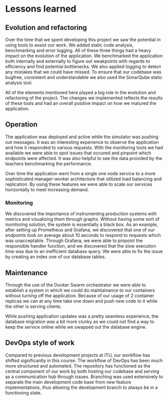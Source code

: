 # Lessons learned

## Evolution and refactoring

Over the time that we spent developing this project we saw the potential in using tools to assist our work. We added static code analysis, benchmarking and error logging. All of these three things had a heavy impact on the evolution of the application. We benchmarked the application both internally and externally to figure out weakpoints with regards to efficiency and find potential bottlenecks. We also applied logging to detect any mistakes that we could have missed. To ensure that our codebase was bugfree, consistent and understandable we also used the SonarQube static analysis tool.

All of the elements mentioned here played a big role in the evolution and refactoring of the project. The changes we implemented reflects the results of these tools and had an overall positive impact on how we matured the application.

## Operation

The application was deployed and active while the simulator was pushing out messages. It was an interesting experience to observe the application and how it responded to various requests. With the monitoring tools we had available we were able to spot issues that occured and pinpoint which endpoints were affected. It was also helpful to see the data proivded by the teachers benchmarking the performance.

Over time the application went from a single one node service to a more sophisticated manager-worker architecture that utilized load balancing and replication. By using these features we were able to scale our services horizontally to meet increasing demand.  

### Monitoring

We discovered the importance of instrumenting production systems with metrics and visualizing them through graphs. Without having some sort of monitoring solution, the system is essentially a black box. As an example, after setting up Prometheus and Grafana, we discovered that one of our endpoints took on average about 10 seconds to respond to requests which was unacceptable. Through Grafana, we were able to pinpoint the responsible handler function, and we discovered that the slow execution time was due to an inefficient database query. We were able to fix the issue by creating an index one of our database tables.

## Maintenance

Through the use of the Docker Swarm orchestrator we were able to establish a system in which we could do maintainance to our containers without turning off the application. Because of our usage of 2 container replicas we can at any time take one down and push new code to it while the other is serving clients. 

While pushing application updates was a pretty seamless experience, the database migration was a bit more clunky as we could not find a way to keep the service online while we swapped out the database engine.

## DevOps style of work

Compared to previous development projects at ITU, our workflow has shifted significantly in this course. The workflow of DevOps has been much more structured and automated. The repository has functioned as the central component of our work by both hosting our codebase and serving as a communication hub through issues. Branching was used extensively to separate the main development code base from new feature implementations, thus allowing the development branch to always be in a functioning state. 













